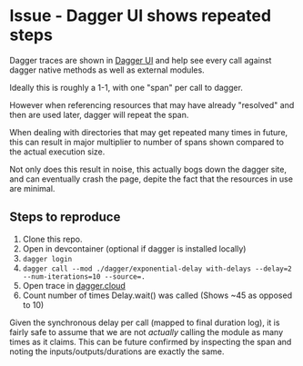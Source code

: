 # Issue - Dagger UI shows repeated steps

Dagger traces are shown in [Dagger UI](https://v3.dagger.cloud) and help see every call against dagger native methods
as well as external modules.

Ideally this is roughly a 1-1, with one "span" per call to dagger.

However when referencing resources that may have already "resolved" and then are used later, dagger will repeat the span.

When dealing with directories that may get repeated many times in future, this can result in major multiplier to number of spans shown compared to the actual execution size.

Not only does this result in noise, this actually bogs down the dagger site, and can eventually crash the page, depite the fact that the resources in use are minimal.

## Steps to reproduce

1. Clone this repo.
2. Open in devcontainer (optional if dagger is installed locally)
3. `dagger login`
4. `dagger call --mod ./dagger/exponential-delay with-delays --delay=2 --num-iterations=10 --source=.`
5. Open trace in [dagger.cloud](https://v3.dagger.cloud)
6. Count number of times Delay.wait() was called (Shows ~45 as opposed to 10)

Given the synchronous delay per call (mapped to final duration log), it is fairly safe to assume that we are not _actually_ calling the module as many times as it claims.
This can be future confirmed by inspecting the span and noting the inputs/outputs/durations are exactly the same.